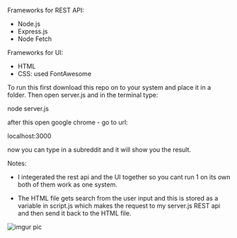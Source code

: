 Frameworks for REST API:
  - Node.js
  - Express.js
  - Node Fetch 
  
 Frameworks for UI:
  - HTML
  - CSS: used FontAwesome
  
  To run this first download this repo on to your system and place it in a folder.
  Then open server.js and in the terminal type:
  
  node server.js
  
  after this open google chrome - go to url:
  
  localhost:3000
  
  now you can type in a subreddit and it will show you the result.
  
  
  Notes:
  - I integerated the rest api and the UI together so you cant run 1 on its own both of them work as one system.
  
  - The HTML file gets search from the user input and this is stored as a variable in script.js which makes the request to my server.js REST api and then send it back to the HTML file. 
  
  
  ![imgur pic](https://imgur.com/a/F0DokKk.jpg)
